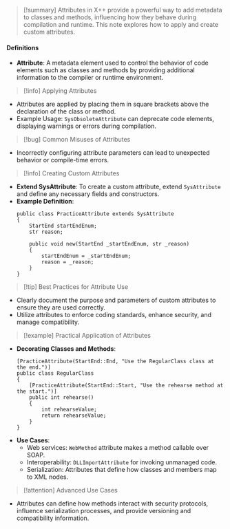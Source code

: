 >[!summary]
>Attributes in X++ provide a powerful way to add metadata to classes and methods, influencing how they behave during compilation and runtime. This note explores how to apply and create custom attributes.

#### Definitions
- **Attribute**: A metadata element used to control the behavior of code elements such as classes and methods by providing additional information to the compiler or runtime environment.

>[!info] Applying Attributes
- Attributes are applied by placing them in square brackets above the declaration of the class or method.
- Example Usage: `SysObsoleteAttribute` can deprecate code elements, displaying warnings or errors during compilation.

>[!bug] Common Misuses of Attributes
- Incorrectly configuring attribute parameters can lead to unexpected behavior or compile-time errors.

>[!info] Creating Custom Attributes
- **Extend SysAttribute**: To create a custom attribute, extend `SysAttribute` and define any necessary fields and constructors.
- **Example Definition**:
  ```x++
  public class PracticeAttribute extends SysAttribute
  {
      StartEnd startEndEnum;
      str reason;

      public void new(StartEnd _startEndEnum, str _reason)
      {
          startEndEnum = _startEndEnum;
          reason = _reason;
      }
  }
  ```

>[!tip] Best Practices for Attribute Use
- Clearly document the purpose and parameters of custom attributes to ensure they are used correctly.
- Utilize attributes to enforce coding standards, enhance security, and manage compatibility.

>[!example] Practical Application of Attributes
- **Decorating Classes and Methods**:
  ```x++
  [PracticeAttribute(StartEnd::End, "Use the RegularClass class at the end.")]
  public class RegularClass
  {
      [PracticeAttribute(StartEnd::Start, "Use the rehearse method at the start.")]
      public int rehearse()
      {
          int rehearseValue;
          return rehearseValue;
      }
  }
  ```
- **Use Cases**:
  - Web services: `WebMethod` attribute makes a method callable over SOAP.
  - Interoperability: `DLLImportAttribute` for invoking unmanaged code.
  - Serialization: Attributes that define how classes and members map to XML nodes.

>[!attention] Advanced Use Cases
- Attributes can define how methods interact with security protocols, influence serialization processes, and provide versioning and compatibility information.
